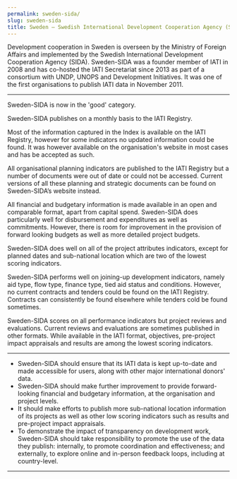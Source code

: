 ```yaml
---
permalink: sweden-sida/
slug: sweden-sida
title: Sweden – Swedish International Development Cooperation Agency (SIDA)
---
```


Development cooperation in Sweden is overseen by the Ministry of Foreign Affairs and implemented by the Swedish International Development Cooperation Agency (SIDA). Sweden-SIDA was a founder member of IATI in 2008 and has co-hosted the IATI Secretariat since 2013 as part of a consortium with UNDP, UNOPS and Development Initiatives. It was one of the first organisations to publish IATI data in November 2011.

---

Sweden-SIDA is now in the 'good' category.

Sweden-SIDA publishes on a monthly basis to the IATI Registry.

Most of the information captured in the Index is available on the IATI Registry, however for some indicators no updated information could be found. It was however available on the organisation's website in most cases and has be accepted as such.

All organisational planning indicators are published to the IATI Registry but a number of documents were out of date or could not be accessed. Current versions of all these planning and strategic documents can be found on Sweden-SIDA’s website instead.

All financial and budgetary information is made available in an open and comparable format, apart from capital spend. Sweden-SIDA does particularly well for disbursement and expenditures as well as commitments. However, there is room for improvement in the provision of forward looking budgets as well as more detailed project budgets.

Sweden-SIDA does well on all of the project attributes indicators, except for planned dates and sub-national location which are two of the lowest scoring indicators.

Sweden-SIDA performs well on joining-up development indicators, namely aid type, flow type, finance type, tied aid status and conditions. However, no current contracts and tenders could be found on the IATI Registry. Contracts can consistently be found elsewhere while tenders cold be found sometimes.

Sweden-SIDA scores on all performance indicators but project reviews and evaluations. Current reviews and evaluations are sometimes published in other formats. While available in the IATI format, objectives, pre-project impact appraisals and results are among the lowest scoring indicators.

---

 * Sweden-SIDA should ensure that its IATI data is kept up-to-date and made accessible for users, along with other major international donors' data.
 * Sweden-SIDA should make further improvement to provide forward-looking financial and budgetary information, at the organisation and project levels. 
 * It should make efforts to publish more sub-national location information of its projects as well as other low scoring indicators such as results and pre-project impact appraisals.
 * To demonstrate the impact of transparency on development work, Sweden-SIDA should take responsibility to promote the use of the data they publish: internally, to promote coordination and effectiveness; and externally, to explore online and in-person feedback loops, including at country-level.

---
